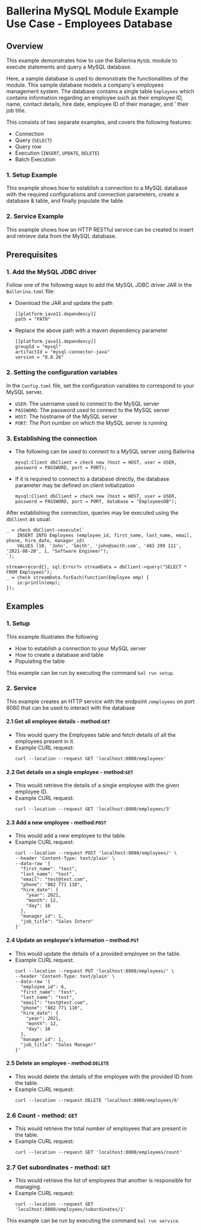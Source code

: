 # Ballerina MySQL Module Example Use Case - Employees Database

## Overview
This example demonstrates how to use the Ballerina `MySQL` module to execute statements and query a MySQL database.

Here, a sample database is used to demonstrate the functionalities of the module. This sample database models a 
company's employees management system. The database contains a single table `Employees` which contains information 
regarding an employee such as their employee ID, name, contact details, hire date, employee ID of their manager, and '
their job title.

This consists of two separate examples, and covers the following features:
* Connection
* Query (`SELECT`)
* Query row
* Execution (`INSERT`, `UPDATE`, `DELETE`)
* Batch Execution

### 1. Setup Example
This example shows how to establish a connection to a MySQL database with the required configurations and connection
parameters, create a database & table, and finally populate the table.

### 2. Service Example
This example shows how an HTTP RESTful service can be created to insert and retrieve data from the MySQL database.

## Prerequisites

### 1. Add the MySQL JDBC driver
Follow one of the following ways to add the MySQL JDBC driver JAR in the `Ballerina.toml` file:

* Download the JAR and update the path
    ```
    [[platform.java11.dependency]]
    path = "PATH"
    ```

* Replace the above path with a maven dependency parameter
    ```
    [[platform.java11.dependency]]
    groupId = "mysql"
    artifactId = "mysql-connector-java"
    version = "8.0.26"
    ```

### 2. Setting the configuration variables
In the `Config.toml` file, set the configuration variables to correspond to your MySQL server.
* `USER`: The username used to connect to the MySQL server
* `PASSWORD`: The password used to connect to the MySQL server
* `HOST`: The hostname of the MySQL server
* `PORT`: The Port number on which the MySQL server is running

### 3. Establishing the connection
* The following can be used to connect to a MySQL server using Ballerina
  ```ballerina
  mysql:Client dbClient = check new (host = HOST, user = USER, password = PASSWORD, port = PORT);
  ```

* If it is required to connect to a database directly, the database parameter may be defined on client initialization
  ```ballerina
  mysql:Client dbClient = check new (host = HOST, user = USER, password = PASSWORD, port = PORT, database = "EmployeesDB");
  ```

After establishing the connection, queries may be executed using the `dbClient` as usual.
```ballerina
_ = check dbClient->execute(`
    INSERT INTO Employees (employee_id, first_name, last_name, email, phone, hire_date, manager_id)
    VALUES (10, 'John', 'Smith', 'john@smith.com', '483 299 111', '2021-08-20', 1, "Software Engineer");
`);

stream<record{}, sql:Error?> streamData = dbClient->query("SELECT * FROM Employees");
_ = check streamData.forEach(function(Employee emp) {
    io:println(emp);
});
```

## Examples

### 1. Setup
This example illustrates the following
* How to establish a connection to your MySQL server
* How to create a database and table
* Populating the table

This example can be run by executing the command `bal run setup`.

### 2. Service
This example creates an HTTP service with the endpoint `/employees` on port 8080 that can be used to interact with the
database

#### 2.1 Get all employee details - method:`GET`
* This would query the Employees table and fetch details of all the employees present in it.
* Example CURL request:
  ```shell
  curl --location --request GET 'localhost:8080/employees'
  ```

#### 2.2 Get details on a single employee - method:`GET`
* This would retrieve the details of a single employee with the given employee ID.
* Example CURL request:
  ```shell
  curl --location --request GET 'localhost:8080/employees/3'
  ```

#### 2.3 Add a new employee - method:`POST`
* This would add a new employee to the table.
* Example CURL request:
  ```shell
  curl --location --request POST 'localhost:8080/employees/' \
  --header 'Content-Type: text/plain' \
  --data-raw '{
    "first_name": "test",
    "last_name": "test",
    "email": "test@test.com",
    "phone": "882 771 110",
    "hire_date": {
      "year": 2021,
      "month": 12,
      "day": 16
    },
    "manager_id": 1,
    "job_title": "Sales Intern"
  }'
  ```  

#### 2.4 Update an employee's information - method:`PUT`
* This would update the details of a provided employee on the table.
* Example CURL request:
  ```shell
  curl --location --request PUT 'localhost:8080/employees/' \
  --header 'Content-Type: text/plain' \
  --data-raw '{
    "employee_id": 6,
    "first_name": "test",
    "last_name": "test",
    "email": "test@test.com",
    "phone": "882 771 110",
    "hire_date": {
      "year": 2021,
      "month": 12,
      "day": 16
    },
    "manager_id": 1,
    "job_title": "Sales Manager"
  }'
  ```

#### 2.5 Delete an employee - method:`DELETE`
* This would delete the details of the employee with the provided ID from the table.
* Example CURL request:
  ```shell
  curl --location --request DELETE 'localhost:8080/employees/6'
  ```

### 2.6 Count - method: `GET`
* This would retrieve the total number of employees that are present in the table.
* Example CURL request:
  ```shell
  curl --location --request GET 'localhost:8080/employees/count'
  ```
  
### 2.7 Get subordinates - method: `GET`
* This would retrieve the list of employees that another is responsible for managing.
* Example CURL request:
  ```shell
  curl --location --request GET 'localhost:8080/employees/subordinates/1'
  ```

This example can be run by executing the command `bal run service`.
